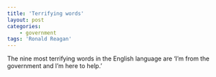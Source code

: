 ```yaml
---
title: 'Terrifying words'
layout: post
categories:
    - government
tags: 'Ronald Reagan'
---
```


The nine most terrifying words in the English language are ‘I’m from the government and I’m here to help.’